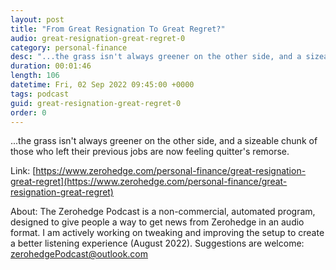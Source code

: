 ```yaml
---
layout: post
title: "From Great Resignation To Great Regret?"
audio: great-resignation-great-regret-0
category: personal-finance
desc: "...the grass isn't always greener on the other side, and a sizeable chunk of those who left their previous jobs are now feeling quitter's remorse. "
duration: 00:01:46
length: 106
datetime: Fri, 02 Sep 2022 09:45:00 +0000
tags: podcast
guid: great-resignation-great-regret-0
order: 0
---
```

...the grass isn't always greener on the other side, and a sizeable chunk of those who left their previous jobs are now feeling quitter's remorse. 

Link: [https://www.zerohedge.com/personal-finance/great-resignation-great-regret](https://www.zerohedge.com/personal-finance/great-resignation-great-regret)

About: The Zerohedge Podcast is a non-commercial, automated program, designed to give people a way to get news from Zerohedge in an audio format.  I am actively working on tweaking and improving the setup to create a better listening experience (August 2022).  Suggestions are welcome: [zerohedgePodcast@outlook.com](mailto:zerohedgePodcast@outlook.com)